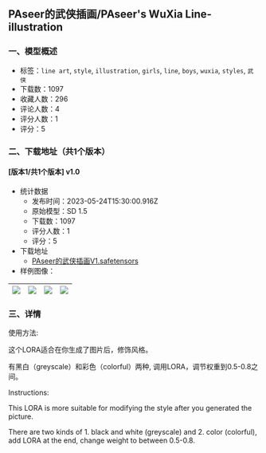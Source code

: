 ## PAseer的武侠插画/PAseer's WuXia Line-illustration
### 一、模型概述

- 标签：`line art`, `style`, `illustration`, `girls`, `line`, `boys`, `wuxia`, `styles`, `武侠`
- 下载数：1097
- 收藏人数：296
- 评论人数：4
- 评分人数：1
- 评分：5

### 二、下载地址（共1个版本）

#### [版本1/共1个版本] v1.0

- 统计数据
  - 发布时间：2023-05-24T15:30:00.916Z
  - 原始模型：SD 1.5
  - 下载数：1097
  - 评分人数：1
  - 评分：5
- 下载地址
  - [PAseer的武侠插画V1.safetensors](https://civitai.com/api/download/models/79921)
- 样例图像：

| <img src="https://image.civitai.com/xG1nkqKTMzGDvpLrqFT7WA/d42dc85c-a6bf-4a2f-acf8-dcb53378b653/width=450/896795.jpeg" /> | <img src="https://image.civitai.com/xG1nkqKTMzGDvpLrqFT7WA/ee536dd5-7428-4204-b723-3f0b394a758a/width=450/896953.jpeg" /> | <img src="https://image.civitai.com/xG1nkqKTMzGDvpLrqFT7WA/2499856e-9d9e-4c0a-a64a-f15cc324acf2/width=450/896952.jpeg" /> | <img src="https://image.civitai.com/xG1nkqKTMzGDvpLrqFT7WA/9445907e-99f5-4b61-841a-c90fbffbb996/width=450/896784.jpeg" /> |
| ---- | ---- | ---- | ---- |


### 三、详情
<p>使用方法:</p><p>这个LORA适合在你生成了图片后，修饰风格。</p><p>有黑白（greyscale）和彩色（colorful）两种, 调用LORA，调节权重到0.5-0.8之间。</p><p>Instructions:</p><p>This LORA is more suitable for modifying the style after you generated the picture.</p><p>There are two kinds of 1. black and white (greyscale) and 2. color (colorful), add LORA at the end, change weight to between 0.5-0.8.</p>